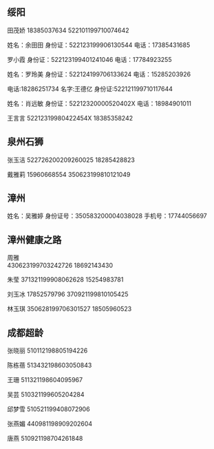 ## 绥阳

田茂娇
18385037634
522101199710074642

姓名：余田田
身份证：522123199906130544
电话：17385431685

罗小霞
身份证：522123199401241046
电话：17784923255

姓名：罗玲美
身份证：522124199706133624
电话：15285203926

电话:18286251734
名字:王德亿
身份证:522121199710117644

姓名：肖远敏
身份证：52212320000520402X
电话：18984901011

王言言
52212319980422454X
18385358242

## 泉州石狮

张玉洁
522726200209260025
18285428823

戴雅莉
15960668554
350623199810121049

## 漳州

姓名：吴雅婷
身份证号：350583200004038028
手机号：17744056697

## 漳州健康之路

周雅  
430623199703242726
18692143430

朱莹
371321199908062628
15254983781

刘玉冰
17852579796
370921199810105425

林玉琪
350628199706301527
18505960523

## 成都超龄

张晓丽
510112198805194226

陈栋蓓
513432198603050843

王珊
511321198604095967

吴芸
510321199605204284

邱梦雪
510521199408072906

张燕媚
440981198909202604

唐燕
510921198704261848
